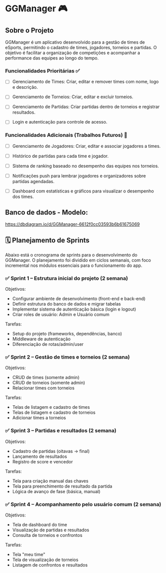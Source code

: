 # GGManager 🎮

## Sobre o Projeto

GGManager é um aplicativo desenvolvido para a gestão de times de eSports, permitindo o cadastro de times, jogadores, torneios e partidas. O objetivo é facilitar a organização de competições e acompanhar a performance das equipes ao longo do tempo.

### Funcionalidades Prioritárias ✅
- [ ] Gerenciamento de Times: Criar, editar e remover times com nome, logo e descrição.

- [ ] Gerenciamento de Torneios: Criar, editar e excluir torneios.

- [ ] Gerenciamento de Partidas: Criar partidas dentro de torneios e registrar resultados.

- [ ] Login e autenticação para controle de acesso.

### Funcionalidades Adicionais (Trabalhos Futuros) 🚀

- [ ] Gerenciamento de Jogadores: Criar, editar e associar jogadores a times.

- [ ] Histórico de partidas para cada time e jogador.

- [ ] Sistema de ranking baseado no desempenho das equipes nos torneios.

- [ ] Notificações push para lembrar jogadores e organizadores sobre partidas agendadas.

- [ ] Dashboard com estatísticas e gráficos para visualizar o desempenho dos times.


## Banco de dados - Modelo:
https://dbdiagram.io/d/GGManager-6612f0cc03593b6b61675069

## 🗓️ Planejamento de Sprints
Abaixo está o cronograma de sprints para o desenvolvimento do GGManager. O planejamento foi dividido em ciclos semanais, com foco incremental nos módulos essenciais para o funcionamento do app.
### ✅ Sprint 1 – Estrutura inicial do projeto (2 semana)
Objetivos:
- Configurar ambiente de desenvolvimento (front-end e back-end)
- Definir estrutura do banco de dados e migrar tabelas
- Implementar sistema de autenticação básica (login e logout)
- Criar roles de usuário: Admin e Usuário comum

Tarefas:
- Setup do projeto (frameworks, dependências, banco)
- Middleware de autenticação
- Diferenciação de rotas/admin/user

### ✅ Sprint 2 – Gestão de times e torneios (2 semana)
Objetivos:

- CRUD de times (somente admin)
- CRUD de torneios (somente admin)
- Relacionar times com torneios

Tarefas:
- Telas de listagem e cadastro de times
- Telas de listagem e cadastro de torneios
- Adicionar times a torneios

### ✅ Sprint 3 – Partidas e resultados (2 semana)
Objetivos:
- Cadastro de partidas (oitavas → final)
- Lançamento de resultados
- Registro de score e vencedor

Tarefas:
- Tela para criação manual das chaves
- Tela para preenchimento de resultado da partida
- Lógica de avanço de fase (básica, manual)

### ✅ Sprint 4 – Acompanhamento pelo usuário comum (2 semana)
Objetivos:
- Tela de dashboard do time
- Visualização de partidas e resultados
- Consulta de torneios e confrontos

Tarefas:
- Tela "meu time"
- Tela de visualização de torneios
- Listagem de confrontos e resultados
